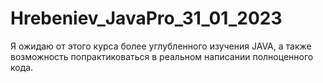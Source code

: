 # Hrebeniev_JavaPro_31_01_2023
Я ожидаю от этого курса более углубленного изучения JAVA, а также возможность попрактиковаться в реальном написании полноценного кода.

